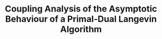 ---
layout: default
title: Coupling Analysis of the Asymptotic Behaviour of a Primal-Dual Langevin Algorithm
authors: Martin Burger, Matthias J. Ehrhardt, Lorenz Kuger, Lukas Weigand
journal: preprint
year: 2024
preprintlink: https://arxiv.org/abs/2405.18098
status: preprint
---